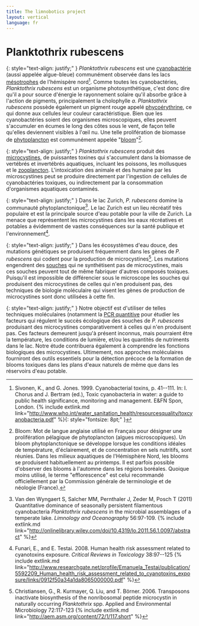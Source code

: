 ```yaml
---
title: The limnobotics project
layout: vertical 
language: fr 
---
```


# Planktothrix rubescens

{: style="text-align: justify;" }
*Planktothrix rubescens* est une [cyanobactérie](http://fr.wikipedia.org/wiki/cyanobacteria) (aussi appelée algue-bleue) communément observée dans les lacs [mésotrophes](http://fr.wikipedia.org/wiki/mésotrophe) de l'hémispère nord[^1]. Comme toutes les cyanobactéries, *Planktothrix rubescens* est un organisme photosynthétique, c'est donc dire qu'il a pour source d'énergie le rayonnement solaire qu'il absorbe grâce à l'action de pigments, principalement la cholophylle *a*. *Planktothrix rubescens* possède également un pigment rouge appelé [phycoérythrine](http://fr.wikipedia.org/wiki/phycoerythrine), ce qui donne aux cellules leur couleur caractéristique. Bien que les cyanobactéries soient des organismes microscopiques, elles peuvent s'accumuler en écumes le long des côtes sous le vent, de façon telle qu'elles deviennent visibles à l'œil nu. Une telle prolifération de biomasse de [phytoplancton](http://fr.wikipedia.org/wiki/Phytoplancton) est communément appelée "[bloom](http://www.aquaportail.com/definition-422-bloom.html)"[^2].

{: style="text-align: justify;" }
*Planktothrix rubescens* produit des [microcystines](http://fr.wikipedia.org/wiki/microcystine), de puissantes toxines qui s'accumulent dans la biomasse de vertébrés et invertébrés aquatiques, incluant les poissons, les mollusques et le [zooplancton](http://fr.wikipedia.org/wiki/zooplancton). L'intoxication des animale et des humaine par les microscystines peut se produire directement par l'ingestion de cellules de cyanobactéries toxiques, ou indirectement par la consommation d'organismes aquatiques contaminés.

{: style="text-align: justify;" }
Dans le lac Zurich, *P. rubescens* domine la communauté phytoplanctonique[^3]. Le lac Zurich est un lieu récréatif très populaire et est la principale source d'eau potable pour la ville de Zurich. La menace que représentent les microcystines dans les eaux récréatives et potables a évidemment de vastes conséquences sur la santé publique et l'environnement[^4].

{: style="text-align: justify;" }
Dans les écosystèmes d'eau douce, des mutations génétiques se produisent fréquemment dans les gènes de *P. rubescens* qui codent pour la production de microcystines[^5]. Les mutations engendrent des [souches](http://fr.wikipedia.org/wiki/Souche_(biologie)) qui ne synthétisent pas de microcystines, mais ces souches peuvent tout de même fabriquer d'autres composés toxiques. Puisqu'il est impossible de différencier sous le microscope les souches qui produisent des microcystines de celles qui n'en produisent pas, des techniques de biologie moléculaire qui visent les gènes de production de microcystines sont donc utilisées à cette fin.

{: style="text-align: justify;" }
Notre objectif est d'utiliser de telles techniques moléculaires (notamment la [PCR quantitive](http://fr.wikipedia.org/wiki/PCR_quantitative) pour étudier les facteurs qui régulent le succès écologique des souches de *P. rubescens* produisant des microcystines comparativement à celles qui n'en produisent pas. Ces facteurs demeurent jusqu'à présent inconnus, mais pourraient être la température, les conditions de lumière, et/ou les quantités de nutriments dans le lac. Notre étude contribuera également à comprendre les fonctions biologiques des microcystines. Ultimement, nos approches moléculaires fourniront des outils essentiels pour la détection précoce de la formation de blooms toxiques dans les plans d'eaux naturels de même que dans les réservoirs d'eau potable.

[^1]: Sivonen, K., and G. Jones. 1999. Cyanobacterial toxins, p. 41--111. In: I. Chorus and J. Bertram (ed.), Toxic cyanobacteria in water: a guide to public health significance, monitoring and management. E&FN Spon, London. {% include extlink.md link="http://www.who.int/water_sanitation_health/resourcesquality/toxcyanobacteria.pdf" %}{: style="fontsize: 8pt;" }
[^2]: Bloom: Mot de langue anglaise utilisé en Français pour désigner une prolifération pélagique de phytoplancton (algues microscopiques). Un bloom phytoplanctonique se développe lorsque les conditions idéales de température, d'éclairement, et de concentration en sels nutritifs, sont réunies. Dans les milieux aquatiques de l'Hémisphère Nord, les blooms se produisent habituellement au printemps. Il est parfois possible d'observer des blooms à l'automne dans les régions boréales. Quoique moins utilisé, le terme "efflorescence" est celui recommandé officiellement par la Commission générale de terminologie et de néologie (France).
[^3]: Van den Wyngaert S, Salcher MM, Pernthaler J, Zeder M, Posch T (2011) Quantitative dominance of seasonally persistent filamentous cyanobacteria *Planktothrix rubescens* in the microbial assemblages of a temperate lake. *Limnology and Oceanography* 56:97-109. {% include extlink.md link="http://onlinelibrary.wiley.com/doi/10.4319/lo.2011.56.1.0097/abstract" %} 
[^4]: Funari, E., and E. Testai. 2008. Human health risk assessment related to cyanotoxins exposure. *Critical Reviews in Toxicology* 38:97--125  {% include extlink.md link="http://www.researchgate.net/profile/Emanuela_Testai/publication/5592209_Human_health_risk_assessment_related_to_cyanotoxins_exposure/links/0912f50a34a1da8065000000.pdf" %}
[^5]: Christiansen, G., R. Kurmayer, Q. Liu, and T. Börner. 2006. Transposons inactivate biosynthesis of the nonribosomal peptide microcystin in naturally occurring *Planktothrix* spp. Applied and Environmental Microbiology 72:117-123 {% include extlink.md link="http://aem.asm.org/content/72/1/117.short" %}


